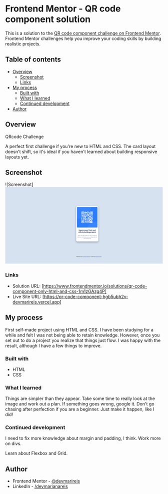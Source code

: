 # Frontend Mentor - QR code component solution

This is a solution to the [QR code component challenge on Frontend Mentor](https://www.frontendmentor.io/challenges/qr-code-component-iux_sIO_H). Frontend Mentor challenges help you improve your coding skills by building realistic projects. 

## Table of contents

- [Overview](#overview)
  - [Screenshot](#screenshot)
  - [Links](#links)
- [My process](#my-process)
  - [Built with](#built-with)
  - [What I learned](#what-i-learned)
  - [Continued development](#continued-development)
- [Author](#author)


## Overview
 QRcode Challenge

 A perfect first challenge if you're new to HTML and CSS. The card layout doesn't shift, so it's ideal if you haven't learned about building responsive layouts yet.

## Screenshot
![Screenshot]![](images/Screenshot.jpg)

### Links

- Solution URL: [https://www.frontendmentor.io/solutions/qr-code-component-only-html-and-css-1m1zGAzg4P]
- Live Site URL: [https://qr-code-component-hgb5ubh2v-devmarireis.vercel.app]

## My process
First self-made project using HTML and CSS. I have been studying for a while and felt I was not being able to retain knowledge. However, once you set out to do a project you realize that things just flow. I was happy with the result, although I have a few things to improve.
 
### Built with

- HTML
- CSS

### What I learned
Things are simpler than they appear. Take some time to really look at the image and work out a plan. If something goes wrong, google it. Don't go chasing after perfection if you are a beginner. Just make it happen, like I did!

### Continued development

I need to fix more knowledge about margin and padding, I think.
Work more on divs.

Learn about Flexbox and Grid.


## Author

- Frontend Mentor - [@devmarireis](https://www.frontendmentor.io/profile/devmarireis)
- LinkedIn - [/devmarianareis](https://www.linkedin.com/in/devmarianareis)
